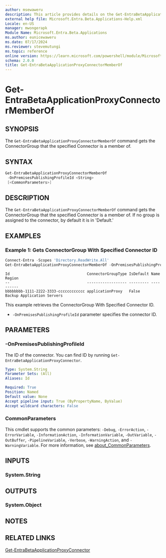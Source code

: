 ```yaml
---
author: msewaweru
description: This article provides details on the Get-EntraBetaApplicationProxyConnectorMemberOf command.
external help file: Microsoft.Entra.Beta.Applications-Help.xml
Locale: en-US
manager: mwongerapk
Module Name: Microsoft.Entra.Beta.Applications
ms.author: eunicewaweru
ms.date: 07/17/2024
ms.reviewer: stevemutungi
ms.topic: reference
online version: https://learn.microsoft.com/powershell/module/Microsoft.Entra.Beta.Applications/Get-EntraBetaApplicationProxyConnectorMemberOf
schema: 2.0.0
title: Get-EntraBetaApplicationProxyConnectorMemberOf
---
```


# Get-EntraBetaApplicationProxyConnectorMemberOf

## SYNOPSIS

The `Get-EntraBetaApplicationProxyConnectorMemberOf` command gets the ConnectorGroup that the specified Connector is a member of.

## SYNTAX

```powershell
Get-EntraBetaApplicationProxyConnectorMemberOf
 -OnPremisesPublishingProfileId <String>
 [<CommonParameters>]
```

## DESCRIPTION

The `Get-EntraBetaApplicationProxyConnectorMemberOf` command gets the ConnectorGroup that the specified Connector is a member of.
If no group is assigned to the connector, by default it is in 'Default.'

## EXAMPLES

### Example 1: Gets ConnectorGroup With Specified Connector ID

```powershell
Connect-Entra -Scopes 'Directory.ReadWrite.All'
Get-EntraBetaApplicationProxyConnectorMemberOf -OnPremisesPublishingProfileId 'aaaaaaaa-0000-1111-2222-bbbbbbbbbbbb'
```

```Output
Id                                   ConnectorGroupType IsDefault Name                       Region
--                                   ------------------ --------- ----                       ------
bbbbbbbb-1111-2222-3333-cccccccccccc applicationProxy   False     Backup Application Servers
```

This example retrieves the ConnectorGroup With Specified Connector ID.  

- `-OnPremisesPublishingProfileId` parameter specifies the connector ID.

## PARAMETERS

### -OnPremisesPublishingProfileId

The ID of the connector. You can find ID by running `Get-EntraBetaApplicationProxyConnector`.

```yaml
Type: System.String
Parameter Sets: (All)
Aliases: Id

Required: True
Position: Named
Default value: None
Accept pipeline input: True (ByPropertyName, ByValue)
Accept wildcard characters: False
```

### CommonParameters

This cmdlet supports the common parameters: `-Debug`, `-ErrorAction`, `-ErrorVariable`, `-InformationAction`, `-InformationVariable`, `-OutVariable`, `-OutBuffer`, `-PipelineVariable`, `-Verbose`, `-WarningAction`, and `-WarningVariable`. For more information, see [about_CommonParameters](https://go.microsoft.com/fwlink/?LinkID=113216).

## INPUTS

### System.String

## OUTPUTS

### System.Object

## NOTES

## RELATED LINKS

[Get-EntraBetaApplicationProxyConnector](Get-EntraBetaApplicationProxyConnector.md)
